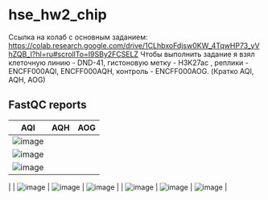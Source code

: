 # hse_hw2_chip

Ссылка на колаб с основным заданием: https://colab.research.google.com/drive/1CLhbxoFdjsw0KW_4TqwHP73_yVhZQB_I?hl=ru#scrollTo=I9SBy2FCSELZ
Чтобы выполнить задание я взял клеточную линию - DND-41, гистоновую метку - H3K27ac , реплики - ENCFF000AQI, ENCFF000AQH, контроль - ENCFF000AOG. (Кратко AQI, AQH, AOG)

## FastQC reports

| **AQI** | **AQH** | **AOG** |
| ------------- | ------------- |--------------------|
| ![image](https://user-images.githubusercontent.com/93160309/157733844-7145aff8-8c91-4183-992c-3e70303c46d8.png)
| ![image](https://user-images.githubusercontent.com/93160309/157733944-614d170d-38d3-4a3f-b266-2aa63d73864e.png)
| ![image](https://user-images.githubusercontent.com/93160309/157734001-0e42b42f-3cc8-48e2-afce-607fe38366d8.png)
|
| ![image](https://user-images.githubusercontent.com/93095449/157494642-dbabcdf0-a2b1-456f-a06e-6fbc7ec07eb3.png) | ![image](https://user-images.githubusercontent.com/93095449/157496166-2250fc8b-e86d-40e2-9f61-1b2f20bc8657.png) | ![image](https://user-images.githubusercontent.com/93095449/157496377-fdbae06d-3693-4b17-9151-8784ba7409a4.png) |
| ![image](https://user-images.githubusercontent.com/93095449/157494746-de7dda1c-668e-4743-94c7-8e281a54ea38.png) | ![image](https://user-images.githubusercontent.com/93095449/157496224-279df110-6025-450f-8219-5cf06ef98d5e.png) | ![image](https://user-images.githubusercontent.com/93095449/157496439-ace6b7df-086e-4386-b203-7adc027e3fe1.png) |
